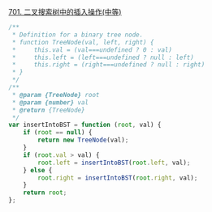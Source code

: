 [701. 二叉搜索树中的插入操作(中等)](https://leetcode-cn.com/problems/insert-into-a-binary-search-tree/)

```js
/**
 * Definition for a binary tree node.
 * function TreeNode(val, left, right) {
 *     this.val = (val===undefined ? 0 : val)
 *     this.left = (left===undefined ? null : left)
 *     this.right = (right===undefined ? null : right)
 * }
 */
/**
 * @param {TreeNode} root
 * @param {number} val
 * @return {TreeNode}
 */
var insertIntoBST = function (root, val) {
	if (root == null) {
		return new TreeNode(val);
	}
	if (root.val > val) {
		root.left = insertIntoBST(root.left, val);
	} else {
		root.right = insertIntoBST(root.right, val);
	}
	return root;
};
```